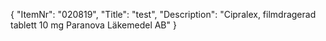 {
  "ItemNr": "020819",
  "Title": "test",
  "Description": "Cipralex, filmdragerad tablett 10 mg Paranova Läkemedel AB"
}